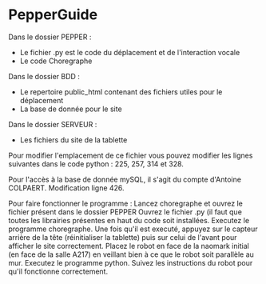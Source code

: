 # PepperGuide

Dans le dossier PEPPER :
 - Le fichier .py est le code du déplacement et de l'interaction vocale
 - Le code Choregraphe
 
Dans le dossier BDD :
 - Le repertoire public_html contenant des fichiers utiles pour le déplacement
 - La base de donnée pour le site


Dans le dossier SERVEUR :
 - Les fichiers du site de la tablette


Pour modifier l'emplacement de ce fichier vous pouvez modifier les lignes suivantes dans le code python : 225, 257, 314 et 328.

Pour l'accès à la base de donnée mySQL, il s'agit du compte d'Antoine COLPAERT. Modification ligne 426.

Pour faire fonctionner le programme :
Lancez choregraphe et ouvrez le fichier présent dans le dossier PEPPER
Ouvrez le fichier .py (il faut que toutes les librairies présentes en haut du code soit installées.
Executez le programme choregraphe.
Une fois qu'il est executé, appuyez sur le capteur arrière de la tête (réinitialiser la tablette) puis sur celui de l'avant pour afficher le site correctement.
Placez le robot en face de la naomark initial (en face de la salle A217) en veillant bien à ce que le robot soit parallèle au mur.
Executez le programme python.
Suivez les instructions du robot pour qu'il fonctionne correctement.
